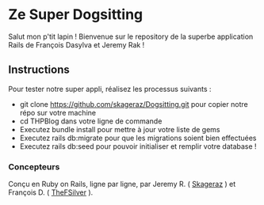 # Ze Super Dogsitting


Salut mon p'tit lapin ! Bienvenue sur le repository de la superbe application Rails de François Dasylva et Jeremy Rak !

## Instructions ##

Pour tester notre super appli, réalisez les processus suivants :

- git clone https://github.com/skageraz/Dogsitting.git pour copier notre répo sur votre machine
- cd THPBlog dans votre ligne de commande
- Executez bundle install pour mettre à jour votre liste de gems
- Executez rails db:migrate pour que les migrations soient bien effectuées
- Executez rails db:seed pour pouvoir initialiser et remplir votre database !

### Concepteurs ###

Conçu en Ruby on Rails, ligne par ligne, par Jeremy R. ( <a href="https://github.com/skageraz">Skageraz</a> ) et François D. ( <a href="https://github.com/TheFSilver">TheFSilver</a> ).

